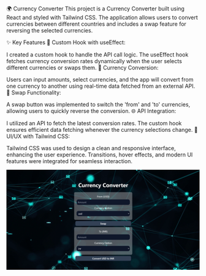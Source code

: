 🌍 Currency Converter
This project is a Currency Converter built using React and styled with Tailwind CSS. The application allows users to convert currencies between different countries and includes a swap feature for reversing the selected currencies.

✨ Key Features
🔧 Custom Hook with useEffect:

I created a custom hook to handle the API call logic. The useEffect hook fetches currency conversion rates dynamically when the user selects different currencies or swaps them.
💱 Currency Conversion:

Users can input amounts, select currencies, and the app will convert from one currency to another using real-time data fetched from an external API.
🔄 Swap Functionality:

A swap button was implemented to switch the 'from' and 'to' currencies, allowing users to quickly reverse the conversion.
🌐 API Integration:

I utilized an API to fetch the latest conversion rates. The custom hook ensures efficient data fetching whenever the currency selections change.
🎨 UI/UX with Tailwind CSS:

Tailwind CSS was used to design a clean and responsive interface, enhancing the user experience. Transitions, hover effects, and modern UI features were integrated for seamless interaction.

![alt text](image.png)